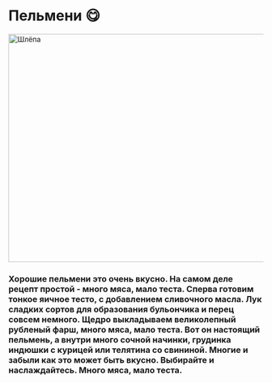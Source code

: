 # Пельмени 😋

<a href='https://www.youtube.com/watch?v=jTb8jGbB4PA&ab_channel=DailyRay' target='_blank'> <img alt="Шлёпа" src="https://kartinkof.club/uploads/posts/2022-03/1648295728_2-kartinkof-club-p-mem-pelmeni-shlepa-2.jpg" width="750" height="450"> </a>

### Хорошие пельмени это очень вкусно. На самом деле рецепт простой - много мяса, мало теста. Сперва готовим тонкое яичное тесто, с добавлением сливочного масла. Лук сладких сортов для образования бульончика и перец совсем немного. Щедро выкладываем великолепный рубленый фарш, много мяса, мало теста. Вот он настоящий пельмень, а внутри много сочной начинки, грудинка индюшки с курицей или телятина со свининой. Многие и забыли как это может быть вкусно. Выбирайте и наслаждайтесь. Много мяса, мало теста.